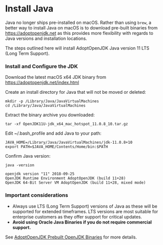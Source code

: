 # Install Java

Java no longer ships pre-installed on macOS. Rather than using `brew`, a better way to install Java on macOS is to download pre-built binaries from https://adoptopenjdk.net as this provides more flexibility with regards to Java versions and installation locations. 

The steps outlined here will install AdoptOpenJDK Java version 11 LTS (Long Term Support).

### Install and Configure the JDK

Download the latest macOS x64 JDK binary from https://adoptopenjdk.net/index.html

Create an install directory for Java that will not be moved or deleted:

```shell
mkdir -p /Library/Java/JavaVirtualMachines
cd /Library/Java/JavaVirtualMachines
```

Extract the binary archive you downloaded:

```shell
tar -xf OpenJDK11U-jdk_x64_mac_hotspot_11.0.8_10.tar.gz
```

Edit ~/.bash_profile and add Java to your path:
```shell
JAVA_HOME=/Library/Java/JavaVirtualMachines/jdk-11.0.8+10
export PATH=$JAVA_HOME/Contents/Home/bin:$PATH
```

Confirm Java version:
```shell
java -version
```

```
openjdk version "11" 2018-09-25
OpenJDK Runtime Environment AdoptOpenJDK (build 11+28)
OpenJDK 64-Bit Server VM AdoptOpenJDK (build 11+28, mixed mode)
```

### Important considerations

* Always use LTS (Long Term Support) versions of Java as these will be supported for extended timeframes. LTS versions are most suitable for enterprise customers as they offer support for critical updates.
* __Avoid using Oracle Java Binaries if you do not require commercial support.__

See [AdoptOpenJDK Prebuilt OpenJDK Binaries](https://adoptopenjdk.net) for more details.
